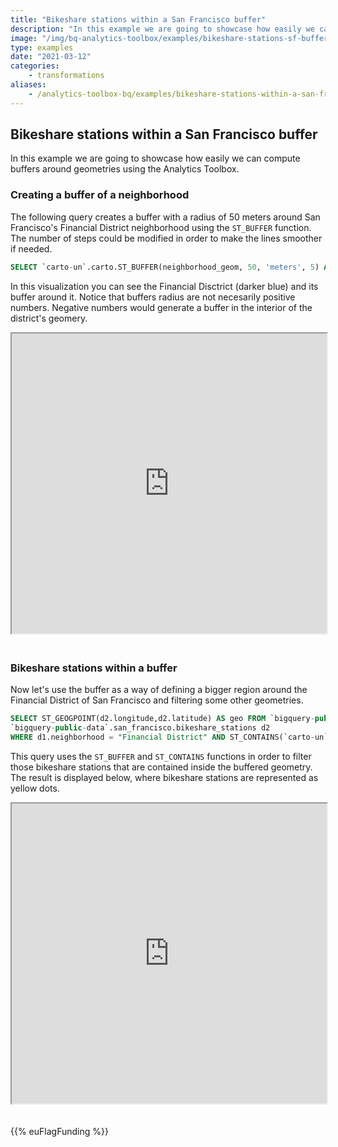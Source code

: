 ```yaml
---
title: "Bikeshare stations within a San Francisco buffer"
description: "In this example we are going to showcase how easily we can compute buffers around geometries using the Analytics Toolbox."
image: "/img/bq-analytics-toolbox/examples/bikeshare-stations-sf-buffer.png"
type: examples
date: "2021-03-12"
categories:
    - transformations
aliases:
    - /analytics-toolbox-bq/examples/bikeshare-stations-within-a-san-francisco-buffer/
---
```

## Bikeshare stations within a San Francisco buffer

In this example we are going to showcase how easily we can compute buffers around geometries using the Analytics Toolbox.

### Creating a buffer of a neighborhood

The following query creates a buffer with a radius of 50 meters around San Francisco's Financial District neighborhood using the `ST_BUFFER` function. The number of steps could be modified in order to make the lines smoother if needed.

```sql
SELECT `carto-un`.carto.ST_BUFFER(neighborhood_geom, 50, 'meters', 5) AS geo FROM `bigquery-public-data`.san_francisco_neighborhoods.boundaries WHERE neighborhood = "Financial District"
```

In this visualization you can see the Financial Disctrict (darker blue) and its buffer around it. Notice that buffers radius are not necesarily positive numbers. Negative numbers would generate a buffer in the interior of the district's geomery.

<iframe height=480px width=100% style='margin-bottom:20px' src="https://public.carto.com/builder/2d9418b4-adc8-485a-ae86-f7d9fd95510d" title="San Francisco buffer."></iframe>


### Bikeshare stations within a buffer

Now let's use the buffer as a way of defining a bigger region around the Financial District of San Francisco and filtering some other geometries.

```sql
SELECT ST_GEOGPOINT(d2.longitude,d2.latitude) AS geo FROM `bigquery-public-data`.san_francisco_neighborhoods.boundaries d1,
`bigquery-public-data`.san_francisco.bikeshare_stations d2
WHERE d1.neighborhood = "Financial District" AND ST_CONTAINS(`carto-un`.carto.ST_BUFFER(d1.neighborhood_geom, 50, 'meters', 5), ST_GEOGPOINT(d2.longitude, d2.latitude))
```
This query uses the `ST_BUFFER` and `ST_CONTAINS` functions in order to filter those bikeshare stations that are contained inside the buffered geometry. The result is displayed below, where bikeshare stations are represented as yellow dots.

<iframe height=480px width=100% style='margin-bottom:20px' src="https://public.carto.com/builder/aca3efb9-c0dd-4dc1-9679-9f71a4632af3" title="US airports routes interpolation."></iframe>

{{% euFlagFunding %}}
